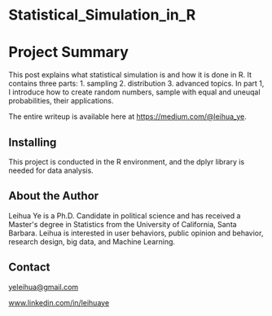 # Statistical_Simulation_in_R

# Project Summary

This post explains what statistical simulation is and how it is done in R. It contains three parts: 1. sampling 2. distribution 3. advanced topics. In part 1, I introduce how to create random numbers, sample with equal and uneuqal probabilities, their applications.

The entire writeup is available here at <https://medium.com/@leihua_ye>.

## Installing

This project is conducted in the R environment, and the dplyr library is needed for data analysis. 


## About the Author

Leihua Ye is a Ph.D. Candidate in political science and has received a Master's degree in Statistics from the University of California, Santa Barbara. Leihua is interested in user behaviors, public opinion and behavior, research design, big data, and Machine Learning.

## Contact

yeleihua@gmail.com

www.linkedin.com/in/leihuaye
